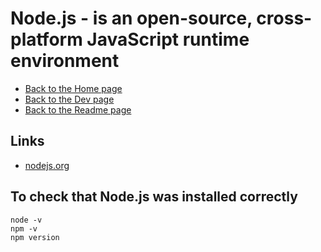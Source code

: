 # Node.js - is an open-source, cross-platform JavaScript runtime environment

- [Back to the Home page](../../README.md)
- [Back to the Dev page](../README.md)
- [Back to the Readme page](README.md)

## Links
- [nodejs.org](https://nodejs.org/en)

## To check that Node.js was installed correctly
```
node -v
npm -v
npm version
```
